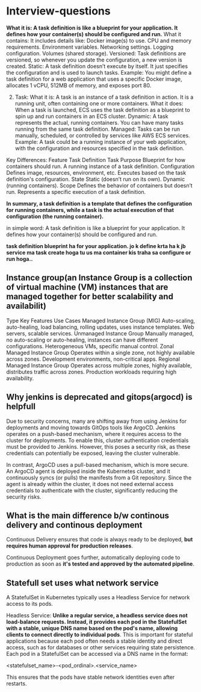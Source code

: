 # Interview-questions

  **What it is: A task definition is like a blueprint for your application. It defines how your container(s) should be configured and run.**
  What it contains: It includes details like:
  Docker image(s) to use.
  CPU and memory requirements.
  Environment variables.
  Networking settings.
  Logging configuration.
  Volumes (shared storage).
  Versioned: Task definitions are versioned, so whenever you update the configuration, a new version is created.
  Static: A task definition doesn’t execute by itself. It just specifies the configuration and is used to launch tasks.
  Example: You might define a task definition for a web application that uses a specific Docker image, allocates 1 vCPU, 512MB of memory, and exposes port 80.
  
  2. Task:
  What it is: A task is an instance of a task definition in action. It is a running unit, often containing one or more containers.
  What it does: When a task is launched, ECS uses the task definition as a blueprint to spin up and run containers in an ECS cluster.
  Dynamic: A task represents the actual, running containers. You can have many tasks running from the same task definition.
  Managed: Tasks can be run manually, scheduled, or controlled by services like AWS ECS services.
  Example: A task could be a running instance of your web application, with the configuration and resources specified in the task definition.
  
  Key Differences:
  Feature	Task Definition	Task
  Purpose	Blueprint for how containers should run.	A running instance of a task definition.
  Configuration	Defines image, resources, environment, etc.	Executes based on the task definition's configuration.
  State	Static (doesn’t run on its own).	Dynamic (running containers).
  Scope	Defines the behavior of containers but doesn’t run.	Represents a specific execution of a task definition.

**In summary, a task definition is a template that defines the configuration for running containers, while a task is the actual execution of that configuration (the running container).**

  in simple word: A task definition is like a blueprint for your application. It defines how your container(s) should be configured and run.  

  **task definition blueprint ha for your application. jo k define krta ha k jb service ma task create hoga tu us ma container kis traha sa configure or run hoga..**

Instance group(an Instance Group is a collection of virtual machine (VM) instances that are managed together for better scalability and availabilit)
-----------------

Type	                           Key Features	                                                                                    Use Cases
Managed Instance Group (MIG)	   Auto-scaling, auto-healing, load balancing, rolling updates, uses instance templates.	          Web servers, scalable services.
Unmanaged Instance Group	       Manually managed, no auto-scaling or auto-healing, instances can have different configurations.	Heterogeneous VMs, specific manual control.
Zonal Managed Instance Group	   Operates within a single zone, not highly available across zones.	                              Development environments, non-critical apps.
Regional Managed Instance Group	 Operates across multiple zones, highly available, distributes traffic across zones.	            Production workloads requiring high availability.

 Why jenkins is deprecated and gitops(argocd) is helpfull
-------------------------------------------------------

Due to security concerns, many are shifting away from using Jenkins for deployments and moving towards GitOps tools like ArgoCD. Jenkins operates on a push-based mechanism, where it requires access to the cluster for deployments. To enable this, cluster authentication credentials must be provided to Jenkins. However, this poses a security risk, as these credentials can potentially be exposed, leaving the cluster vulnerable.

In contrast, ArgoCD uses a pull-based mechanism, which is more secure. An ArgoCD agent is deployed inside the Kubernetes cluster, and it continuously syncs (or pulls) the manifests from a Git repository. Since the agent is already within the cluster, it does not need external access credentials to authenticate with the cluster, significantly reducing the security risks.

What is the main difference b/w continous delivery and continous deployment
--------------------------------------------------------------------------

Continuous Delivery ensures that code is always ready to be deployed, **but requires human approval for production releases**.

Continuous Deployment goes further, automatically deploying code to production as soon as **it's tested and approved by the automated pipeline**.


Statefull set uses what network service
---------------------------------------

A StatefulSet in Kubernetes typically uses a Headless Service for network access to its pods.

Headless Service: **Unlike a regular service, a headless service does not load-balance requests. Instead, it provides each pod in the StatefulSet with a stable, unique DNS name based on the pod's name, allowing clients to connect directly to individual pods**. This is important for stateful applications because each pod often needs a stable identity and direct access, such as for databases or other services requiring state persistence.
Each pod in a StatefulSet can be accessed via a DNS name in the format:

 <statefulset_name>-<pod_ordinal>.<service_name>

This ensures that the pods have stable network identities even after restarts.





